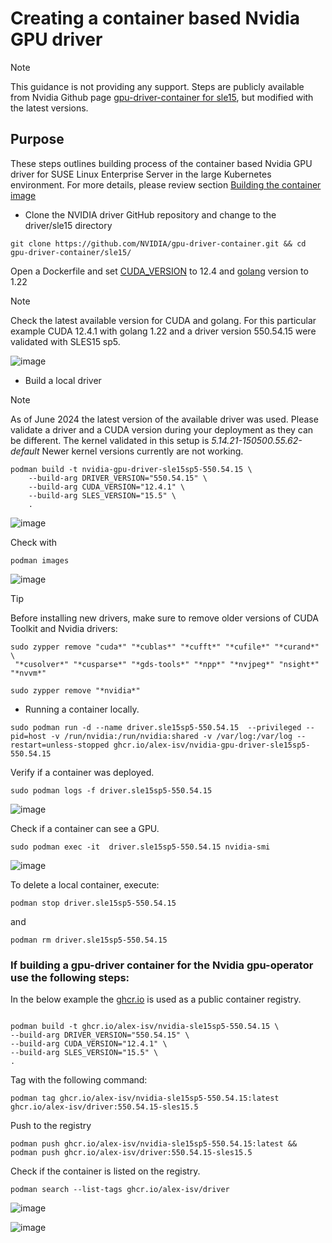 # Creating a container based Nvidia GPU driver

> [!NOTE]
> This guidance is not providing any support.
> Steps are publicly available from Nvidia Github page [gpu-driver-container for sle15](https://github.com/NVIDIA/gpu-driver-container/tree/main/sle15), but modified with the latest versions.
>
> 
## Purpose
These steps outlines building process of the container based Nvidia GPU driver for SUSE Linux Enterprise Server in the large Kubernetes environment.
For more details, please review section [Building the container image](https://documentation.suse.com/trd/kubernetes/pdf/gs_rke2-slebci_nvidia-gpu-operator_en.pdf#%5B%7B%22num%22%3A80%2C%22gen%22%3A0%7D%2C%7B%22name%22%3A%22XYZ%22%7D%2C63.779%2C450.553%2Cnull%5D)

- Clone the NVIDIA driver GitHub repository and change to the driver/sle15 directory

````
git clone https://github.com/NVIDIA/gpu-driver-container.git && cd gpu-driver-container/sle15/
````

Open a Dockerfile and set <INS>CUDA_VERSION</ins> to 12.4 and <ins>golang</ins> version to 1.22 
> [!NOTE]
> Check the latest available version for CUDA and golang.
>  For this particular example CUDA 12.4.1 with golang 1.22 and a driver version 550.54.15 were validated with SLES15 sp5.

![image](https://github.com/alex-isv/solutions-engineering/assets/52678960/5df93be4-76cd-4cef-aff8-a490fbd9d12d)

- Build a local driver

> [!NOTE]
> As of June 2024 the latest version of the available driver was used.
> Please validate a driver and a CUDA version during your deployment as they can be different.
> The kernel validated in this setup is *5.14.21-150500.55.62-default*
> Newer kernel versions currently are not working.

````
podman build -t nvidia-gpu-driver-sle15sp5-550.54.15 \
    --build-arg DRIVER_VERSION="550.54.15" \
    --build-arg CUDA_VERSION="12.4.1" \
    --build-arg SLES_VERSION="15.5" \
    .
````

![image](https://github.com/alex-isv/solutions-engineering/assets/52678960/2fffc3f7-b358-4713-8c77-03c65210cb4b)

Check with 
````
podman images
````


![image](https://github.com/alex-isv/solutions-engineering/assets/52678960/d79609e7-13c5-4197-89a2-d54d295357cb)


> [!TIP]
> Before installing new drivers, make sure to remove older versions of CUDA Toolkit and Nvidia drivers:
````
sudo zypper remove "cuda*" "*cublas*" "*cufft*" "*cufile*" "*curand*" \
 "*cusolver*" "*cusparse*" "*gds-tools*" "*npp*" "*nvjpeg*" "nsight*" "*nvvm*"
````

````
sudo zypper remove "*nvidia*"
````


- Running a container locally.
  
````
sudo podman run -d --name driver.sle15sp5-550.54.15  --privileged --pid=host -v /run/nvidia:/run/nvidia:shared -v /var/log:/var/log --restart=unless-stopped ghcr.io/alex-isv/nvidia-gpu-driver-sle15sp5-550.54.15 
````
Verify if a container was deployed.
````
sudo podman logs -f driver.sle15sp5-550.54.15
````
![image](https://github.com/alex-isv/solutions-engineering/assets/52678960/9b4a72e5-188b-4d2f-8f06-677b964fbb29)


Check if a container can see a GPU.

````
sudo podman exec -it  driver.sle15sp5-550.54.15 nvidia-smi
````


  ![image](https://github.com/alex-isv/solutions-engineering/assets/52678960/9cf7b43c-6f98-4c93-af07-bb612e8366e0)

To delete a local container, execute:
````
podman stop driver.sle15sp5-550.54.15
````
and
````
podman rm driver.sle15sp5-550.54.15
````

### If building a gpu-driver container for the Nvidia gpu-operator use the following steps:
  

In the below example the <ins>ghcr.io</ins> is used as a public container registry.
````

podman build -t ghcr.io/alex-isv/nvidia-sle15sp5-550.54.15 \
--build-arg DRIVER_VERSION="550.54.15" \
--build-arg CUDA_VERSION="12.4.1" \
--build-arg SLES_VERSION="15.5" \
.

````
Tag with the following command:

````
podman tag ghcr.io/alex-isv/nvidia-sle15sp5-550.54.15:latest ghcr.io/alex-isv/driver:550.54.15-sles15.5

````

  
Push to the registry
````
podman push ghcr.io/alex-isv/nvidia-sle15sp5-550.54.15:latest && podman push ghcr.io/alex-isv/driver:550.54.15-sles15.5
````

Check if the container is listed on the registry.

````
podman search --list-tags ghcr.io/alex-isv/driver
````
![image](https://github.com/alex-isv/solutions-engineering/assets/52678960/694a8968-97b1-42a3-ad81-7a67e9d8a1ac)

![image](https://github.com/alex-isv/solutions-engineering/assets/52678960/45d5c214-a136-4301-abad-9ca96360702b)

